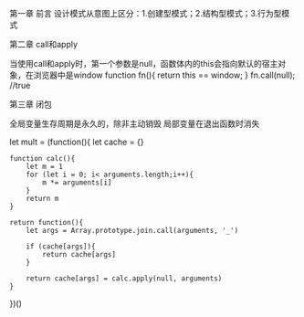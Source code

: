 第一章 前言
设计模式从意图上区分：1.创建型模式；2.结构型模式；3.行为型模式


第二章 call和apply

当使用call和apply时，第一个参数是null，函数体内的this会指向默认的宿主对象，在浏览器中是window
function fn(){
    return this == window;
}
fn.call(null); //true

第三章 闭包

全局变量生存周期是永久的，除非主动销毁
局部变量在退出函数时消失

let mult = (function(){
    let cache = {}

    function calc(){
        let m = 1
        for (let i = 0; i< arguments.length;i++){
            m *= arguments[i]
        }
        return m
    }

    return function(){
        let args = Array.prototype.join.call(arguments, '_')

        if (cache[args]){
            return cache[args]
        }

        return cache[args] = calc.apply(null, arguments)
    }
})()



